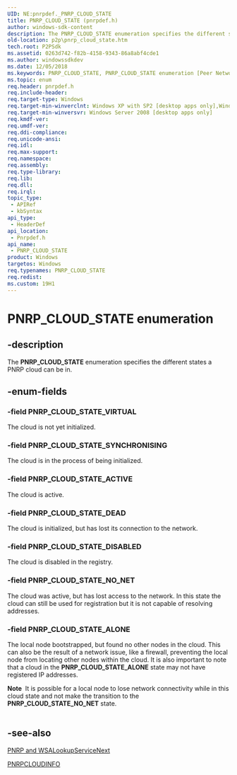 ```yaml
---
UID: NE:pnrpdef._PNRP_CLOUD_STATE
title: PNRP_CLOUD_STATE (pnrpdef.h)
author: windows-sdk-content
description: The PNRP_CLOUD_STATE enumeration specifies the different states a PNRP cloud can be in.
old-location: p2p\pnrp_cloud_state.htm
tech.root: P2PSdk
ms.assetid: 0263d742-f82b-4158-9343-86a8abf4cde1
ms.author: windowssdkdev
ms.date: 12/05/2018
ms.keywords: PNRP_CLOUD_STATE, PNRP_CLOUD_STATE enumeration [Peer Networking], PNRP_CLOUD_STATE_ACTIVE, PNRP_CLOUD_STATE_ALONE, PNRP_CLOUD_STATE_DEAD, PNRP_CLOUD_STATE_DISABLED, PNRP_CLOUD_STATE_NO_NET, PNRP_CLOUD_STATE_SYNCHRONISING, PNRP_CLOUD_STATE_VIRTUAL, p2p.pnrp_cloud_state, pnrpdef/PNRP_CLOUD_STATE, pnrpdef/PNRP_CLOUD_STATE_ACTIVE, pnrpdef/PNRP_CLOUD_STATE_ALONE, pnrpdef/PNRP_CLOUD_STATE_DEAD, pnrpdef/PNRP_CLOUD_STATE_DISABLED, pnrpdef/PNRP_CLOUD_STATE_NO_NET, pnrpdef/PNRP_CLOUD_STATE_SYNCHRONISING, pnrpdef/PNRP_CLOUD_STATE_VIRTUAL
ms.topic: enum
req.header: pnrpdef.h
req.include-header: 
req.target-type: Windows
req.target-min-winverclnt: Windows XP with SP2 [desktop apps only],Windows XP with SP1 with the Advanced Networking Pack for Windows XP
req.target-min-winversvr: Windows Server 2008 [desktop apps only]
req.kmdf-ver: 
req.umdf-ver: 
req.ddi-compliance: 
req.unicode-ansi: 
req.idl: 
req.max-support: 
req.namespace: 
req.assembly: 
req.type-library: 
req.lib: 
req.dll: 
req.irql: 
topic_type:
 - APIRef
 - kbSyntax
api_type:
 - HeaderDef
api_location:
 - Pnrpdef.h
api_name:
 - PNRP_CLOUD_STATE
product: Windows
targetos: Windows
req.typenames: PNRP_CLOUD_STATE
req.redist: 
ms.custom: 19H1
---
```


# PNRP_CLOUD_STATE enumeration


## -description


The <b>PNRP_CLOUD_STATE</b> enumeration  specifies the different states a PNRP cloud can be in.


## -enum-fields




### -field PNRP_CLOUD_STATE_VIRTUAL

The cloud is not yet initialized.


### -field PNRP_CLOUD_STATE_SYNCHRONISING

The cloud is in the process of being initialized.


### -field PNRP_CLOUD_STATE_ACTIVE

The cloud is active.


### -field PNRP_CLOUD_STATE_DEAD

The cloud is initialized, but has lost its connection to the network.


### -field PNRP_CLOUD_STATE_DISABLED

The cloud is disabled in the registry.


### -field PNRP_CLOUD_STATE_NO_NET

The cloud was active, but has lost access to the network. In this state the cloud can still be used for registration but it is not capable of resolving addresses.


### -field PNRP_CLOUD_STATE_ALONE

The local node bootstrapped, but found no other nodes in the cloud. This can also be the result of a network issue, like a firewall, preventing the local node from locating other nodes within the cloud. It is also important to note that a cloud in the <b>PNRP_CLOUD_STATE_ALONE</b> state may not have registered IP addresses.

<div class="alert"><b>Note</b>  It is possible for a local node to lose network connectivity while in this cloud state and not make the transition to the <b>PNRP_CLOUD_STATE_NO_NET</b> state.</div>
<div> </div>

## -see-also




<a href="https://docs.microsoft.com/windows/desktop/P2PSdk/pnrp-and-wsalookupservicenext">PNRP and WSALookupServiceNext</a>



<a href="https://docs.microsoft.com/windows/desktop/api/pnrpns/ns-pnrpns-_pnrpcloudinfo">PNRPCLOUDINFO</a>
 

 

